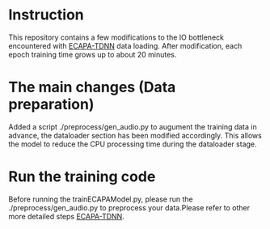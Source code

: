 # Instruction
This repository contains a few modifications to the IO bottleneck encountered with [ECAPA-TDNN](https://github.com/TaoRuijie/ECAPA-TDNN) data loading. After modification, each epoch training time grows up to about 20 minutes.

# The main changes (Data preparation)
Added a script ./preprocess/gen_audio.py to augument the training data in advance, the dataloader section has been modified accordingly. This allows the model to reduce the CPU processing time during the dataloader stage. 

# Run the training code
Before running the trainECAPAModel.py, please run the ./preprocess/gen_audio.py to preprocess your data.Please refer to other more detailed steps [ECAPA-TDNN](https://github.com/TaoRuijie/ECAPA-TDNN).


